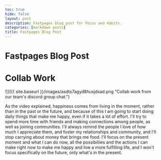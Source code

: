 ```yaml
---
toc: true
hide: false
layout: post
description: Fastpages blog post for Focus and Habits.
categories: [markdown posts]
title: Fastpages Blog Post
---
```

# Fastpages Blog Post

# Collab Work
![]({{ site.baseurl }}/images/asdts7agyd8husjdsad.png "Collab work from our team's discord group chat.")

As the video explained, happiness comes from living in the moment, rather than in the past or the future, and because of this I am going to start doing daily things that make me happy, even if it takes a lot of effort. I'll try to spend more time with friends and making connections among people, as well as joining communities. I'll always remind the people I love of how much I appreciate them, and foster my relationships and community, and I'll stop carrying about money that brings me food. I'll focus on the present moment and what I can do now, all the possibiliies and the actions I can make right now to make me happy and live a more fulfilling life, and I won't focus specifically on the future, only what's in the present.

